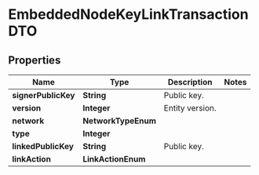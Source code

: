 

# EmbeddedNodeKeyLinkTransactionDTO


## Properties

| Name | Type | Description | Notes |
|------------ | ------------- | ------------- | -------------|
|**signerPublicKey** | **String** | Public key. |  |
|**version** | **Integer** | Entity version. |  |
|**network** | **NetworkTypeEnum** |  |  |
|**type** | **Integer** |  |  |
|**linkedPublicKey** | **String** | Public key. |  |
|**linkAction** | **LinkActionEnum** |  |  |



